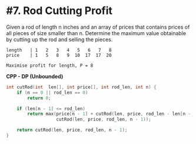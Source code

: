 # #7. Rod Cutting Profit

Given a rod of length n inches and an array of prices that contains prices of all pieces of size smaller than n. Determine the maximum value obtainable by cutting up the rod and selling the pieces. 

```
length   | 1   2   3   4   5   6   7   8  
price    | 1   5   8   9  10  17  17  20

Maximise profit for length, P = 8
```

**CPP - DP (Unbounded)**
```cpp
int cutRod(int  len[], int price[], int rod_len, int n) {
	if (n == 0 || rod_len == 0)
		return 0;

	if (len[n - 1] <= rod_len)
		return max(price[n - 1] + cutRod(len, price, rod_len - len[n - 1], n),
		           cutRod(len, price, rod_len, n - 1));

	return cutRod(len, price, rod_len, n - 1);
}
```

